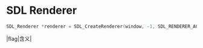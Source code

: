 # SDL Renderer

```c
SDL_Renderer *renderer = SDL_CreateRenderer(window, -1, SDL_RENDERER_ACCELERATED);
```

|flag|含义|
